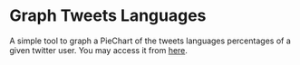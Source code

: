 # Graph Tweets Languages

A simple tool to graph a PieChart of the tweets languages percentages of a given twitter user. You may access it from [here](https://asimokby.github.io/Graph-Tweets-Languages/).
